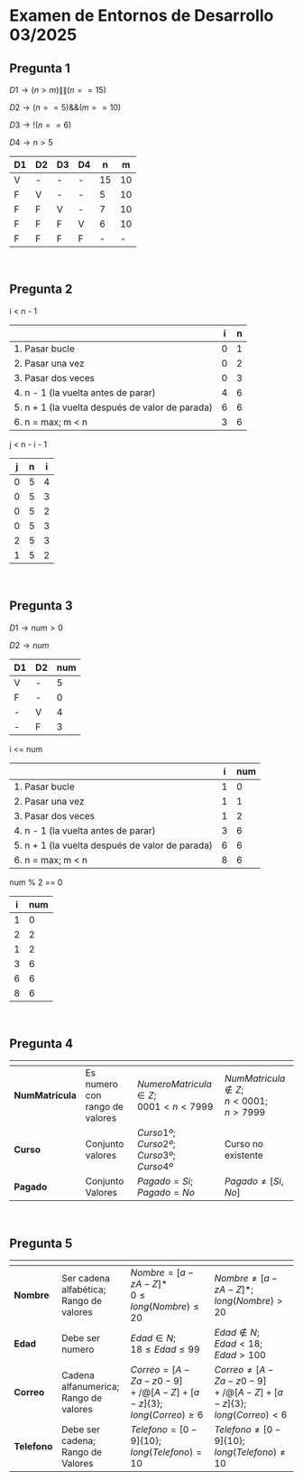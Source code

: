 # Examen de Entornos de Desarrollo 03/2025

## Pregunta 1

$D1 \rightarrow \left(n > m\right) \|\| \left(n == 15\right)$

$D2 \rightarrow \left(n == 5\right) \&\& \left(m == 10\right)$

$D3 \rightarrow !\left(n == 6\right)$

$D4 \rightarrow n > 5$


| D1 | D2 | D3 | D4 | n | m |
| --- | --- | --- | --- | --- | --- |
| V | - | - | - | 15 | 10 |
| F | V | - | - | 5 | 10 |
| F | F | V | - | 7 | 10 |
| F | F | F | V | 6 | 10 |
| F | F | F | F | - | - |

<br>


## Pregunta 2

i < n - 1

| | i | n |
| --- | --- | --- |
| 1. Pasar bucle | 0 | 1 |
| 2. Pasar una vez | 0 | 2 |
| 3. Pasar dos veces | 0 | 3 |
| 4. n - 1 (la vuelta antes de parar) | 4 | 6 |
| 5. n + 1 (la vuelta después de valor de parada) | 6 | 6 |
| 6. n = max;  m < n | 3 | 6 |


j < n - i - 1

| j | n | i |
| --- | --- | --- |
| 0 | 5 | 4 |
| 0 | 5 | 3 |
| 0 | 5 | 2 |
| 0 | 5 | 3 |
| 2 | 5 | 3 |
| 1 | 5 | 2 |

<br>


## Pregunta 3

$D1 \rightarrow num > 0$

$D2 \rightarrow num % 2 == 0$

| D1 | D2 | num |
| --- | --- | --- |
| V | - | 5 |
| F | - | 0 |
| - | V | 4 |
| - | F | 3 |


i <= num

| | i | num |
| --- | --- | --- |
| 1. Pasar bucle | 1 | 0 |
| 2. Pasar una vez | 1 | 1 |
| 3. Pasar dos veces | 1 | 2 |
| 4. n - 1 (la vuelta antes de parar) | 3 | 6 |
| 5. n + 1 (la vuelta después de valor de parada) | 6 | 6 |
| 6. n = max;  m < n | 8 | 6 |

num % 2 == 0

| i | num |
| --- | --- |
| 1 | 0 |
| 2 | 2 |
| 1 | 2 |
| 3 | 6 |
| 6 | 6 |
| 8 | 6 |

<br>


## Pregunta 4

| <!-- --> | <!-- --> | <!-- --> | <!-- --> |
| --- | --- | --- | --- |
| **NumMatricula** | Es numero con rango de valores | $NumeroMatricula \in Z$; <br> $0001 < n < 7999$ | $NumMatricula \notin Z$; <br> $n < 0001$; <br> $n > 7999$ |
| **Curso** | Conjunto valores | $Curso 1º$; <br> $Curso 2º$; <br> $Curso 3º$; <br> $Curso 4º$ | Curso no existente |
| **Pagado** | Conjunto Valores | $Pagado = Si$; <br> $Pagado = No$ | $Pagado \neq [Si, No]$ |

<br>


## Pregunta 5

| <!-- --> | <!-- --> | <!-- --> | <!-- --> |
| --- | --- | --- | --- |
| **Nombre** | Ser cadena alfabética; <br>Rango de valores | $Nombre = [a - z A - Z]*$ <br> $0 \leqslant long(Nombre) \leqslant 20$ | $Nombre \neq [a - z A - Z]*$; <br> $long(Nombre) > 20$ |
| **Edad** | Debe ser numero | $Edad \in N$; <br> $18 \leqslant Edad \leqslant 99$ | $Edad \notin N$; <br> $Edad < 18$; <br> $Edad > 100$ |
| **Correo** | Cadena alfanumerica; <br> Rango de valores | $Correo = [A - Z a - z 0 - 9]+ /@ [A - Z] + [a - z] \{3\}$; <br> $long(Correo) \geqslant 6$ | $Correo \neq [A - Z a - z 0 - 9]+ /@ [A - Z] + [a - z] \{3\}$; <br> $long(Correo) < 6$ |
| **Telefono** | Debe ser cadena; <br> Rango de Valores | $Telefono = [0 - 9] \{10\}$; <br> $long(Telefono) = 10$ |  $Telefono \neq [0 - 9] \{10\}$; <br> $long(Telefono) \neq 10$ |
